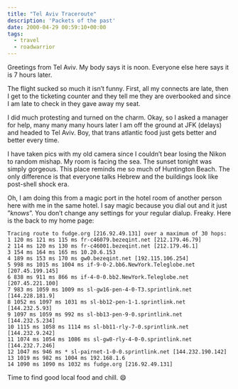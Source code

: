 ```yaml
---
title: "Tel Aviv Traceroute"
description: 'Packets of the past'
date: 2000-04-29 00:59:10+00:00
tags:
  - travel
  - roadwarrior
---
```


Greetings from Tel Aviv. My body says it is noon. Everyone else here says it is 7 hours later.

The flight sucked so much it isn’t funny. First, all my connects are late, then I get to the ticketing counter and they tell me they are overbooked and since I am late to check in they gave away my seat.

I did much protesting and turned on the charm. Okay, so I asked a manager for help, many many many hours later I am off the ground at JFK (delays) and headed to Tel Aviv. Boy, that trans atlantic food just gets better and better every time.

I have taken pics with my old camera since I couldn’t bear losing the Nikon to random mishap. My room is facing the sea. The sunset tonight was simply gorgeous. This place reminds me so much of Huntington Beach. The only difference is that everyone talks Hebrew and the buildings look like post-shell shock era.

Oh, I am doing this from a magic port in the hotel room of another person here with me in the same hotel. I say magic because you dial out and it just ”*knows*”. You don’t change any settings for your regular dialup. Freaky. Here is the back to my home page:


```
Tracing route to fudge.org [216.92.49.131] over a maximum of 30 hops:
1 120 ms 121 ms 115 ms fr-c46079.bezeqint.net [212.179.46.79]
2 114 ms 120 ms 130 ms fr-c46001.bezeqint.net [212.179.46.1]
3 154 ms 164 ms 165 ms 10.20.6.153
4 189 ms 153 ms 170 ms gw0.bezeqint.net [192.115.106.254]
5 998 ms 1015 ms 1004 ms if-9-0-2.bb6.NewYork.Teleglobe.net [207.45.199.145]
6 838 ms 911 ms 866 ms if-4-0-0.bb2.NewYork.Teleglobe.net [207.45.221.100]
7 983 ms 1059 ms 1009 ms sl-gw16-pen-4-0-T3.sprintlink.net [144.228.181.9]
8 1052 ms 1097 ms 1031 ms sl-bb12-pen-1-1.sprintlink.net [144.232.5.93]
9 1097 ms 1059 ms 992 ms sl-bb13-pen-9-0.sprintlink.net [144.232.5.234]
10 1115 ms 1058 ms 1114 ms sl-bb11-rly-7-0.sprintlink.net [144.232.9.242]
11 1074 ms 1054 ms 1086 ms sl-gw8-rly-4-0-0.sprintlink.net [144.232.7.246]
12 1047 ms 946 ms * sl-pairnet-1-0-0.sprintlink.net [144.232.190.142]
13 1019 ms 982 ms 1004 ms 192.168.1.6
14 1090 ms 1090 ms 1032 ms fudge.org [216.92.49.131]
```
Time to find good local food and chill. :smile:

